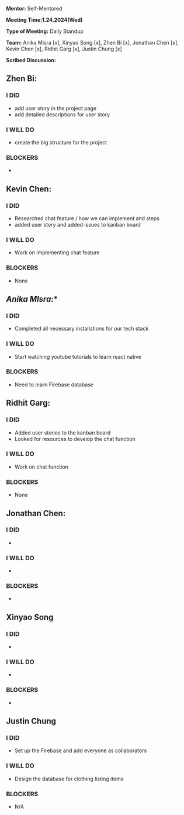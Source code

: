 **Mentor:** Self-Mentored

**Meeting Time:1.24.2024(Wed)** 

**Type of Meeting:** Daily Standup

**Team:** Anika Misra [x], Xinyao Song [x], Zhen Bi [x], Jonathan Chen [x], Kevin Chen [x], Ridhit Garg [x], Justin Chung [x]

**Scribed Discussion:**

## **Zhen Bi:**  
### **I DID**  
- add user story in the project page
- add detailed descriptions for user story

### **I WILL DO**  
- create the big structure for the project

### **BLOCKERS**  
- 

## **Kevin Chen:**  
### **I DID**  
- Researched chat feature / how we can implement and steps
- added user story and added issues to kanban board

### **I WILL DO**  
- Work on implementing chat feature

### **BLOCKERS**  
- None
## *Anika MIsra:**  
### **I DID**  
- Completed all necessary installations for our tech stack

### **I WILL DO**  
- Start watching youtube tutorials to learn react native

### **BLOCKERS**  
- Need to learn Firebase database


## **Ridhit Garg:**  
### **I DID**  
- Added user stories to the kanban board
- Looked for resources to develop the chat function

### **I WILL DO**  
- Work on chat function

### **BLOCKERS**  
- None

## **Jonathan Chen:**  
### **I DID**  
- 

### **I WILL DO**  
- 

### **BLOCKERS**  
- 

## **Xinyao Song**  
### **I DID**  
- 

### **I WILL DO**  
- 

### **BLOCKERS**  
-

## **Justin Chung**  
### **I DID**  
- Set up the Firebase and add everyone as collaborators

### **I WILL DO**  
- Design the database for clothing listing items

### **BLOCKERS**  
- N/A

